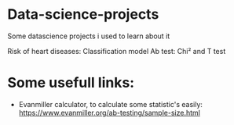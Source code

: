 # Data-science-projects
Some datascience projects i used to learn about it

Risk of heart diseases: Classification model
Ab test: Chi² and T test

# Some usefull links:

- Evanmiller calculator, to calculate some statistic's easily: https://www.evanmiller.org/ab-testing/sample-size.html
